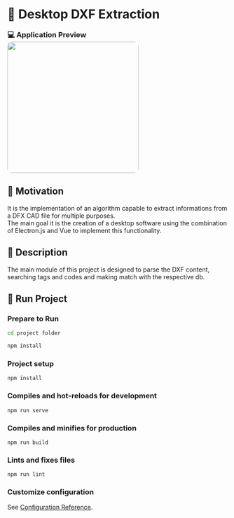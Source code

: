 <h1 align = "justify">🚦 Desktop DXF Extraction</h1>

<div style="margin: 10px 0 2px 0" class="preview-container">
  <h3 style="margin: 0px">💻 Application Preview</h3>
  <img style="height:300px; border-radius: 10px;" src=""></img>
</div>

## 📜 Motivation
<span style="margin-botton: 5px">
 It is the implementation of an algorithm capable to extract informations from a DFX CAD file for multiple purposes.
 <br>
 The main goal it is the creation of a desktop software using the combination of Electron.js and Vue to implement this functionality.
</span>

## 🎯 Description
<span style="margin-botton: 5px">
The main module of this project is designed to parse the DXF content,  searching tags and codes and making match with the respective db. 
</span>

## 🚀 Run Project 
### Prepare to Run
```sh
cd project folder
```
```sh
npm install
```
### Project setup
```
npm install
```

### Compiles and hot-reloads for development
```
npm run serve
```

### Compiles and minifies for production
```
npm run build
```

### Lints and fixes files
```
npm run lint
```
### Customize configuration
See [Configuration Reference](https://cli.vuejs.org/config/).
